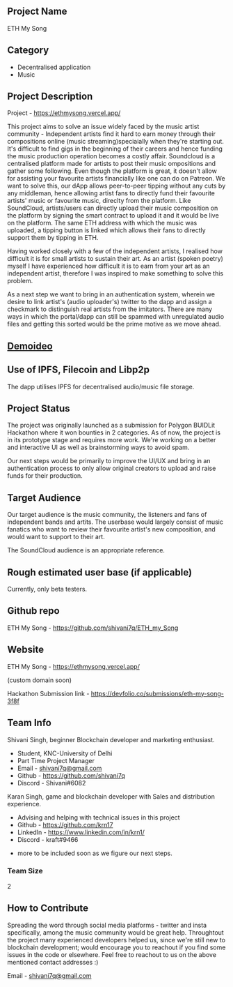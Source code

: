 ## Project Name <!-- Add your project name here with format "Project Name"-->
ETH My Song

## Category 
<!--developer tooling, application, wallet, infrastructure, etc-->
- Decentralised application
- Music

## Project Description
<!--Describe your project in a few sentences. -->
Project - https://ethmysong.vercel.app/

This project aims to solve an issue widely faced by the music artist community - Independent artists find it hard to earn money through their compositions online (music streaming)speciaially when they're starting out. It's difficult to find gigs in the beginning of their careers and hence funding the music production operation becomes a costly affair.
Soundcloud is a centralised platform made for artists to post their music ompositions and gather some following. Even though the platform is great, it doesn't allow for assisting your favourite artists financially like one can do on Patreon. We want to solve this, our dApp allows peer-to-peer tipping without any cuts by any middleman, hence allowing artist fans to directly fund their favourite artists' music or favourite music, direclty from the platform. 
Like SoundCloud, artists/users can directly upload their music composition on the platform by signing the smart contract to upload it and it would be live on the platform. The same ETH address with which the music was uploaded, a tipping button is linked which allows their fans to directly support them by tipping in ETH.

Having worked closely with a few of the independent artists, I realised how difficult it is for small artists to sustain their art. As an artist (spoken poetry) myself I have experienced how difficult it is to earn from your art as an independent artist, therefore I was inspired to make something to solve this problem.

As a next step we want to bring in an authentication system, wherein we desire to link artist's (audio uploader's) twitter to the dapp and assign a checkmark to distinguish real artists from the imitators. There are many ways in which the portal/dapp can still be spammed with unregulated audio files and getting this sorted would be the prime motive as we move ahead.

## [Demoideo](https://www.youtube.com/watch?v=U_RKD7fRYJE)

## Use of IPFS, Filecoin and Libp2p
<!-- Describe how your project uses any or all of these technologies, and why. -->
The dapp utilises IPFS for decentralised audio/music file storage. 

## Project Status
<!--brainstorming, fundraising, under development, beta, shipped, etc-->
The project was originally launched as a submission for Polygon BUIDLit Hackathon where it won bounties in 2 categories. As of now, the project is in its prototype stage and requires more work. We're working on a better and interactive UI as well as brainstorming ways to avoid spam. 

Our next steps would be primarily to improve the UI/UX and bring in an authentication process to only allow original creators to upload and raise funds for their production.

## Target Audience
<!--Describe who will be your project's users-->
Our target audience is the music community, the listeners and fans of independent bands and artits. The userbase would largely consist of music fanatics who want to review their favourite artist's new composition, and would want to support to their art.

The SoundCloud audience is an appropriate reference.

## Rough estimated user base (if applicable)
<!--How many users do you have right now?-->
Currently, only beta testers.

## Github repo
<!--Attach a link to your GitHub repo - open source is required - please make sure your repo has a license file and is licensed using MIT open source license! -->
ETH My Song - https://github.com/shivani7q/ETH_my_Song

## Website
<!--Link your website if available-->
ETH My Song - https://ethmysong.vercel.app/

(custom domain soon)

Hackathon Submission link - https://devfolio.co/submissions/eth-my-song-3f8f
<!--If you're applying for a Next Step grant, add the URL to your hackathon submission here also-->

## Team Info
<!-- Introduce your amazing team - how many team members are working on this project and who are they?-->

Shivani Singh, beginner Blockchain developer and marketing enthusiast.
- Student, KNC-University of Delhi 
- Part Time Project Manager
- Email - shivani7q@gmail.com 
- Github - https://github.com/shivani7q
- Discord - Shivani#6082

Karan Singh, game and blockchain developer with Sales and distribution experience.
- Advising and helping with technical issues in this project
- Github - https://github.com/krn17
- LinkedIn - https://www.linkedin.com/in/krn1/
- Discord - kraft#9466

+ more to be included soon as we figure our next steps.

### Team Size  
2 

## How to Contribute
<!--How can the community contribute to your project?-->
Spreading the word through social media platforms - twitter and insta specifically, among the music community would be great help. Throughtout the project many experienced developers helped us, since we're still new to blockchain development; would encourage you to reachout if you find some issues in the code or elsewhere.
Feel free to reachout to us on the above mentioned contact addresses :)

Email - shivani7q@gmail.com
